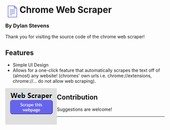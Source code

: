 # <img src="public/icons/icon_48.png" width="45" align="left"> Chrome Web Scraper

### By Dylan Stevens

Thank you for visiting the source code of the chrome web scraper!

## Features

- Simple UI Design
- Allows for a one-click feature that automatically scrapes the text off of (almost) any website! (chromes' own urls i.e. chrome://extensions, chrome://... do not allow web scraping).

<img src="public/GitHub-Example-UI.png" align="left">

## Contribution

Suggestions are welcome!

---



